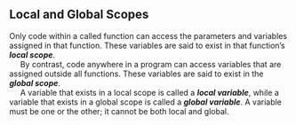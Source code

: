 ## Local and Global Scopes
Only code within a called function can access the parameters and variables assigned in that function. These variables are said to exist in that function’s ***local scope***.  
&nbsp;&nbsp;&nbsp;&nbsp; By contrast, code anywhere in a program can access variables
that are assigned outside all functions. These variables are said to exist in
the ***global scope***.  
&nbsp;&nbsp;&nbsp;&nbsp; A variable that exists in a local scope is called a ***local variable***, while a variable that exists in a global scope is called a ***global variable***. A variable must be one or the other; it cannot be both local and global.
